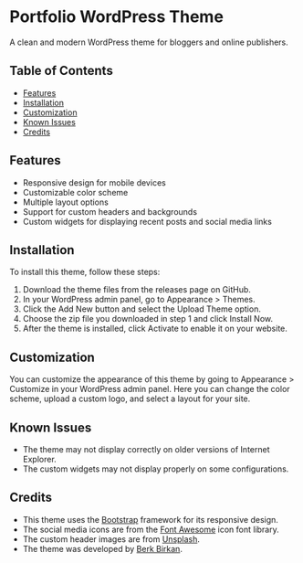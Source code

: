 # Portfolio WordPress Theme

A clean and modern WordPress theme for bloggers and online publishers.

## Table of Contents

- [Features](#features)
- [Installation](#installation)
- [Customization](#customization)
- [Known Issues](#known-issues)
- [Credits](#credits)

## Features

- Responsive design for mobile devices
- Customizable color scheme
- Multiple layout options
- Support for custom headers and backgrounds
- Custom widgets for displaying recent posts and social media links

## Installation

To install this theme, follow these steps:

1. Download the theme files from the releases page on GitHub.
2. In your WordPress admin panel, go to Appearance > Themes.
3. Click the Add New button and select the Upload Theme option.
4. Choose the zip file you downloaded in step 1 and click Install Now.
5. After the theme is installed, click Activate to enable it on your website.

## Customization

You can customize the appearance of this theme by going to Appearance > Customize in your WordPress admin panel. Here you can change the color scheme, upload a custom logo, and select a layout for your site.

## Known Issues

- The theme may not display correctly on older versions of Internet Explorer.
- The custom widgets may not display properly on some configurations.

## Credits

- This theme uses the [Bootstrap](https://getbootstrap.com) framework for its responsive design.
- The social media icons are from the [Font Awesome](https://fontawesome.com) icon font library.
- The custom header images are from [Unsplash](https://unsplash.com).
- The theme was developed by [Berk Birkan](https://berkbirkan.com).
